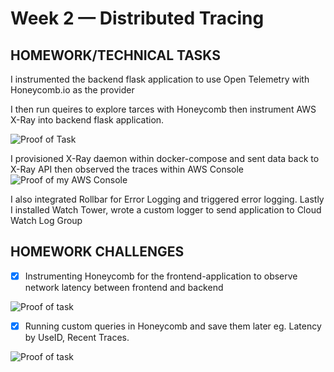 # Week 2 — Distributed Tracing


## HOMEWORK/TECHNICAL TASKS
I instrumented the backend flask application to use Open Telemetry with Honeycomb.io as the provider

I then run queires to explore tarces with Honeycomb then instrument AWS X-Ray into backend flask application.

![Proof of Task]()

I provisioned X-Ray daemon within docker-compose and sent data back to X-Ray API then observed the traces within AWS Console
![Proof of my AWS Console]()

I also integrated Rollbar for Error Logging and triggered error logging.
Lastly I installed Watch Tower, wrote a custom logger to send application to Cloud Watch Log Group

## HOMEWORK CHALLENGES
- [x] Instrumenting Honeycomb for the frontend-application to observe network latency between frontend and backend

![Proof of task]()

- [x] Running custom queries in Honeycomb and save them later eg. Latency by UseID, Recent Traces.

![Proof of task]()
